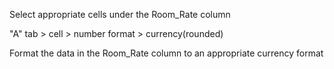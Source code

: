 Select appropriate cells under the Room_Rate column

"A" tab > cell > number format > currency(rounded)

Format the data in the Room_Rate column to an appropriate currency format

